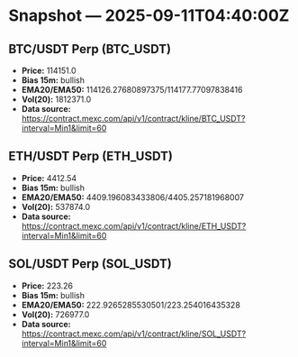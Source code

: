 # Snapshot — 2025-09-11T04:40:00Z

## BTC/USDT Perp (BTC_USDT)
- **Price:** 114151.0
- **Bias 15m:** bullish
- **EMA20/EMA50:** 114126.27680897375/114177.77097838416
- **Vol(20):** 1812371.0
- **Data source:** https://contract.mexc.com/api/v1/contract/kline/BTC_USDT?interval=Min1&limit=60

## ETH/USDT Perp (ETH_USDT)
- **Price:** 4412.54
- **Bias 15m:** bullish
- **EMA20/EMA50:** 4409.196083433806/4405.257181968007
- **Vol(20):** 537874.0
- **Data source:** https://contract.mexc.com/api/v1/contract/kline/ETH_USDT?interval=Min1&limit=60

## SOL/USDT Perp (SOL_USDT)
- **Price:** 223.26
- **Bias 15m:** bullish
- **EMA20/EMA50:** 222.9265285530501/223.254016435328
- **Vol(20):** 726977.0
- **Data source:** https://contract.mexc.com/api/v1/contract/kline/SOL_USDT?interval=Min1&limit=60
